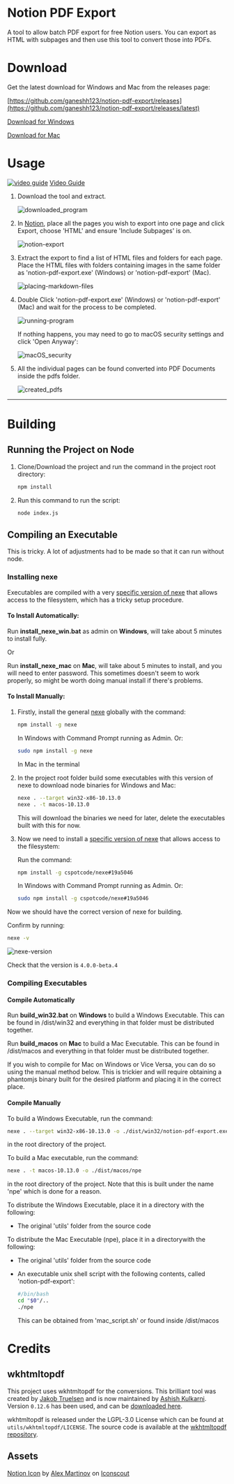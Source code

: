 # Notion PDF Export

A tool to allow batch PDF export for free Notion users. You can export as HTML with subpages and then use this tool to convert those into PDFs.

# Download

Get the latest download for Windows and Mac from the releases page:

[https://github.com/ganeshh123/notion-pdf-export/releases](https://github.com/ganeshh123/notion-pdf-export/releases/latest)

[Download for Windows](https://github.com/ganeshh123/notion-pdf-export/releases/download/1.3.0/notion-pdf-export_windows_1.3.0.zip)

[Download for Mac](https://github.com/ganeshh123/notion-pdf-export/releases/download/1.3.0/notion-pdf-export_mac_1.3.0.zip)

# Usage

[![video guide](https://i.ytimg.com/vi/txKhyzwkAus/maxresdefault.jpg)](http://www.youtube.com/watch?v=txKhyzwkAus "video_guide")
[Video Guide](https://youtu.be/txKhyzwkAus)


1. Download the tool and extract.

    ![downloaded_program](docs/downloaded_program.jpg)

2. In [Notion](https://notion.so), place all the pages you wish to export into one page and click Export, choose 'HTML' and ensure 'Include Subpages' is on.

    ![notion-export](docs/notion-export.jpg)

3. Extract the export to find a list of HTML files and folders for each page. Place the HTML files with folders containing images in the same folder as 'notion-pdf-export.exe' (Windows) or 'notion-pdf-export' (Mac).

    ![placing-markdown-files](docs/placing-html-files.jpg)

4. Double Click 'notion-pdf-export.exe' (Windows) or 'notion-pdf-export' (Mac) and wait for the process to be completed.

    ![running-program](docs/running-program.jpg)
    
    If nothing happens, you may need to go to macOS security settings and click 'Open Anyway':

    ![macOS_security](docs/macos_security.jpg)

5. All the individual pages can be found converted into PDF Documents inside the pdfs folder.

    ![created_pdfs](docs/created_pdfs.jpg)

---

# Building

## Running the Project on Node

1. Clone/Download the project and run the command in the project root directory:

    ```bash
    npm install
    ```
2. Run this command to run the script:

    ```bash
    node index.js
    ```

## Compiling an Executable

This is tricky. A lot of adjustments had to be made so that it can run without node.

### Installing nexe

Executables are compiled with a very [specific version of nexe](https://github.com/cspotcode/nexe/tree/fix-vfs) that allows access to the filesystem, which has a tricky setup procedure.

#### To Install Automatically:

Run **install_nexe_win.bat** as admin on **Windows**, will take about 5 minutes to install fully.

Or

Run **install_nexe_mac** on **Mac**, will take about 5 minutes to install, and you will need to enter password. This sometimes doesn't seem to work properly, so might be worth doing manual install if there's problems.

#### To Install Manually:

1. Firstly, install the general [nexe](https://www.npmjs.com/package/nexe) globally with the command:

    ```bash
    npm install -g nexe
    ```

    In Windows with Command Prompt running as Admin. Or:

    ```bash
    sudo npm install -g nexe
    ```

    In Mac in the terminal

2. In the project root folder build some executables with this version of nexe to download node binaries for Windows and Mac:

    ```bash
    nexe . --target win32-x86-10.13.0
    nexe . -t macos-10.13.0
    ```

    This will download the binaries we need for later, delete the executables built with this for now.

3. Now we need to install a [specific version of nexe](https://github.com/cspotcode/nexe/tree/fix-vfs) that allows access to the filesystem:

    Run the command:

    ```bash
    npm install -g cspotcode/nexe#19a5046
    ```

    In Windows with Command Prompt running as Admin. Or:

    ```bash
    sudo npm install -g cspotcode/nexe#19a5046
    ```

Now we should have the correct version of nexe for building.

Confirm by running:

```bash
nexe -v
```

![nexe-version](docs/nexe-version.jpg)

Check that the version is `4.0.0-beta.4`

### Compiling Executables

#### Compile Automatically

Run **build_win32.bat** on **Windows** to build a Windows Executable. This can be found in /dist/win32 and everything in that folder must be distributed together.

Run **build_macos** on **Mac** to build a Mac Executable. This can be found in /dist/macos and everything in that folder must be distributed together.

If you wish to compile for Mac on Windows or Vice Versa, you can do so using the manual method below. This is trickier and will require obtaining a phantomjs binary built for the desired platform and placing it in the correct place.


#### Compile Manually

To build a Windows Executable, run the command:
```bash
nexe . --target win32-x86-10.13.0 -o ./dist/win32/notion-pdf-export.exe
```
in the root directory of the project.

To build a Mac executable, run the command:
```bash
nexe . -t macos-10.13.0 -o ./dist/macos/npe
```
in the root directory of the project. Note that this is built under the name 'npe' which is done for a reason.

To distribute the Windows Executable, place it in a directory with the following:

- The original 'utils' folder from the source code


To distribute the Mac Executable (npe), place it in a directorywith the following:

- The original 'utils' folder from the source code
- An executable unix shell script with the following contents, called 'notion-pdf-export':

    ```bash
    #/bin/bash
    cd "$0"/..
    ./npe
    ```

    This can be obtained from 'mac_script.sh' or found inside /dist/macos

# Credits

## wkhtmltopdf

This project uses wkhtmltopdf for the conversions. This brilliant tool was created by [Jakob Truelsen](https://github.com/antialize) and is now maintained by [Ashish Kulkarni](https://github.com/ashkulz). Version `0.12.6` has been used, and can be [downloaded here](https://wkhtmltopdf.org/downloads.html).

wkhtmltopdf is released under the LGPL-3.0 License which can be found at `utils/wkhtmltopdf/LICENSE`. The source code is available at the [wkhtmltopdf repository](https://github.com/wkhtmltopdf/wkhtmltopdf). 

## Assets

<a href="https://iconscout.com/icons/notion" target="_blank">Notion Icon</a> by <a href="https://iconscout.com/contributors/Rengised">Alex Martinov</a> on <a href="https://iconscout.com">Iconscout</a>
